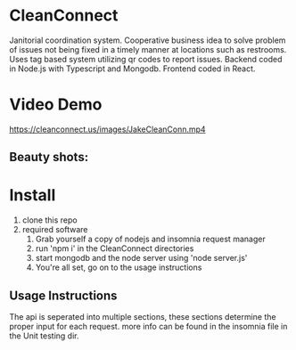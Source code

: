 # CleanConnect
Janitorial coordination system. Cooperative business idea to solve problem of issues not being fixed in a timely manner at locations such as restrooms. Uses tag based system utilizing qr codes to report issues. Backend coded in Node.js with Typescript and Mongodb. Frontend coded in React.

# Video Demo
https://cleanconnect.us/images/JakeCleanConn.mp4

## Beauty shots:
[](./ccsceens/Screenshot_20211018_115926.png)
[](./ccsceens/Screenshot_20211018_115935.png)
[](./ccsceens/Screenshot_20211018_115949.png)
[](./ccsceens/Screenshot_20211018_120002.png)
[](./ccsceens/Screenshot_20211018_120028.png)
[](./ccsceens/Screenshot_20211018_120030.png)
[](./ccsceens/Screenshot_20211018_120056.png)
[](./ccsceens/Screenshot_20211018_120116.png)
[](./ccsceens/Screenshot_20211018_120128.png)
[](./ccsceens/Screenshot_20211018_120144.png)

# Install
1. clone this repo
2. required software
    1. Grab yourself a copy of nodejs and insomnia request manager
    2. run 'npm i' in the CleanConnect directories
    3. start mongodb and the node server using 'node server.js'
    4. You're all set, go on to the usage instructions
    
## Usage Instructions
The api is seperated into multiple sections, these sections determine the proper input for each request. more info can be found in the insomnia file in the Unit testing dir.
